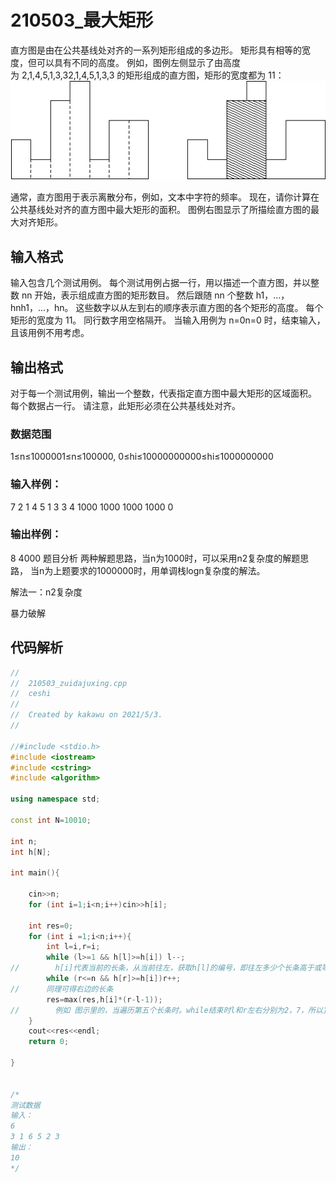 # 210503_最大矩形

直方图是由在公共基线处对齐的一系列矩形组成的多边形。
矩形具有相等的宽度，但可以具有不同的高度。
例如，图例左侧显示了由高度为 2,1,4,5,1,3,32,1,4,5,1,3,3 的矩形组成的直方图，矩形的宽度都为 11：
![avatar](https://github.com/Gailsunset/xtwgyxx_AICourse/blob/main/002_NOIP/210503zudajuxing.png)

通常，直方图用于表示离散分布，例如，文本中字符的频率。
现在，请你计算在公共基线处对齐的直方图中最大矩形的面积。
图例右图显示了所描绘直方图的最大对齐矩形。

## 输入格式

输入包含几个测试用例。
每个测试用例占据一行，用以描述一个直方图，并以整数 nn 开始，表示组成直方图的矩形数目。
然后跟随 nn 个整数 h1，…，hnh1，…，hn。
这些数字以从左到右的顺序表示直方图的各个矩形的高度。
每个矩形的宽度为 11。
同行数字用空格隔开。
当输入用例为 n=0n=0 时，结束输入，且该用例不用考虑。

## 输出格式
对于每一个测试用例，输出一个整数，代表指定直方图中最大矩形的区域面积。
每个数据占一行。
请注意，此矩形必须在公共基线处对齐。
### 数据范围
1≤n≤1000001≤n≤100000,
0≤hi≤10000000000≤hi≤1000000000
### 输入样例：
7 2 1 4 5 1 3 3
4 1000 1000 1000 1000
0
### 输出样例：
8
4000
题目分析
两种解题思路，当n为1000时，可以采用n2复杂度的解题思路，
当n为上题要求的1000000时，用单调栈logn复杂度的解法。

解法一：n2复杂度

暴力破解

## 代码解析

```C++
//
//  210503_zuidajuxing.cpp
//  ceshi
//
//  Created by kakawu on 2021/5/3.
//

//#include <stdio.h>
#include <iostream>
#include <cstring>
#include <algorithm>

using namespace std;

const int N=10010;

int n;
int h[N];

int main(){
    
    cin>>n;
    for (int i=1;i<n;i++)cin>>h[i];

    int res=0;
    for (int i =1;i<n;i++){
        int l=i,r=i;
        while (l>=1 && h[l]>=h[i]) l--;
//        h[i]代表当前的长条，从当前往左，获取h[l]的编号，即往左多少个长条高于或等于当前长条h[i]
        while (r<=n && h[r]>=h[i])r++;
//      同理可得右边的长条
        res=max(res,h[i]*(r-l-1));
//        例如 图示里的，当遍历第五个长条时。while结束时l和r左右分别为2，7，所以宽度是7-2-1，答案为4
    }
    cout<<res<<endl;
    return 0;
    
}
    

/*
测试数据
输入：
6
3 1 6 5 2 3
输出：
10
*/

```